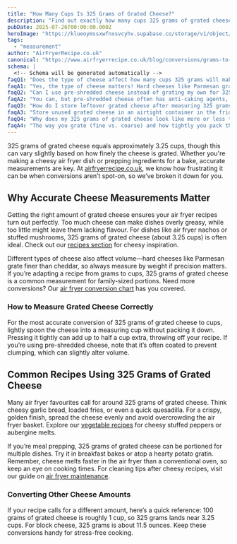 ```yaml
---
title: "How Many Cups Is 325 Grams of Grated Cheese?"
description: "Find out exactly how many cups 325 grams of grated cheese equals for perfect air fryer recipes every time. Get the conversion now!"
pubDate: 2025-07-26T00:00:00.000Z
heroImage: "https://klueoymssxwfnxsvcyhv.supabase.co/storage/v1/object/public/Shmucket/how-many-cups-is-325-grams-of-grated-cheese.webp"
tags:
  - "measurement"
author: "AirFryerRecipe.co.uk"
canonical: "https://www.airfryerrecipe.co.uk/blog/conversions/grams-to-cups/how-many-cups-is-325-grams-of-grated-cheese"
schema: |
  <!-- Schema will be generated automatically -->
faqQ1: "Does the type of cheese affect how many cups 325 grams will make?"
faqA1: "Yes, the type of cheese matters! Hard cheeses like Parmesan grate finer, so 325 grams will yield slightly more cups than softer cheeses like mozzarella. Always measure by weight for baking precision."
faqQ2: "Can I use pre-shredded cheese instead of grating my own for 325 grams?"
faqA2: "You can, but pre-shredded cheese often has anti-caking agents, which may affect texture and volume. For best results in air fryer recipes, freshly grated cheese melts more evenly."
faqQ3: "How do I store leftover grated cheese after measuring 325 grams?"
faqA3: "Store unused grated cheese in an airtight container in the fridge for up to 5 days. For longer storage, freeze it in portions—just note that frozen cheese works best in cooked dishes, not salads."
faqQ4: "Why does my 325 grams of grated cheese look like more or less than 3.25 cups?"
faqA4: "The way you grate (fine vs. coarse) and how tightly you pack the cup can change the volume. For consistency, weigh your cheese or use the spoon-and-level method for measuring cups."
---
```

<p>325 grams of grated cheese equals approximately 3.25 cups, though this can vary slightly based on how finely the cheese is grated. Whether you're making a cheesy air fryer dish or prepping ingredients for a bake, accurate measurements are key. At <a href=https://www.airfryerrecipe.co.uk>airfryerrecipe.co.uk</a>, we know how frustrating it can be when conversions aren’t spot-on, so we’ve broken it down for you.</p>

<h2>Why Accurate Cheese Measurements Matter</h2>  
<p>Getting the right amount of grated cheese ensures your air fryer recipes turn out perfectly. Too much cheese can make dishes overly greasy, while too little might leave them lacking flavour. For dishes like air fryer nachos or stuffed mushrooms, 325 grams of grated cheese (about 3.25 cups) is often ideal. Check out our <a href=https://www.airfryerrecipe.co.uk/recipes>recipes section</a> for cheesy inspiration.</p>  

<p>Different types of cheese also affect volume—hard cheeses like Parmesan grate finer than cheddar, so always measure by weight if precision matters. If you’re adapting a recipe from grams to cups, 325 grams of grated cheese is a common measurement for family-sized portions. Need more conversions? Our <a href=https://www.airfryerrecipe.co.uk/air-fryer-conversion-chart>air fryer conversion chart</a> has you covered.</p>  

<h3>How to Measure Grated Cheese Correctly</h3>  
<p>For the most accurate conversion of 325 grams of grated cheese to cups, lightly spoon the cheese into a measuring cup without packing it down. Pressing it tightly can add up to half a cup extra, throwing off your recipe. If you’re using pre-shredded cheese, note that it’s often coated to prevent clumping, which can slightly alter volume.</p>  

<h2>Common Recipes Using 325 Grams of Grated Cheese</h2>  
<p>Many air fryer favourites call for around 325 grams of grated cheese. Think cheesy garlic bread, loaded fries, or even a quick quesadilla. For a crispy, golden finish, spread the cheese evenly and avoid overcrowding the air fryer basket. Explore our <a href=https://www.airfryerrecipe.co.uk/recipe-category/vegetables>vegetable recipes</a> for cheesy stuffed peppers or aubergine melts.</p>  

<p>If you’re meal prepping, 325 grams of grated cheese can be portioned for multiple dishes. Try it in breakfast bakes or atop a hearty potato gratin. Remember, cheese melts faster in the air fryer than a conventional oven, so keep an eye on cooking times. For cleaning tips after cheesy recipes, visit our guide on <a href=https://www.airfryerrecipe.co.uk/air-fryer-cleaner>air fryer maintenance</a>.</p>  

<h3>Converting Other Cheese Amounts</h3>  
<p>If your recipe calls for a different amount, here’s a quick reference: 100 grams of grated cheese is roughly 1 cup, so 325 grams lands near 3.25 cups. For block cheese, 325 grams is about 11.5 ounces. Keep these conversions handy for stress-free cooking.</p>
